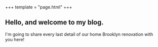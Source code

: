 +++
template = "page.html"
+++

## Hello, and welcome to my blog.

I'm going to share every last detail of our home Brooklyn renovation with you here!